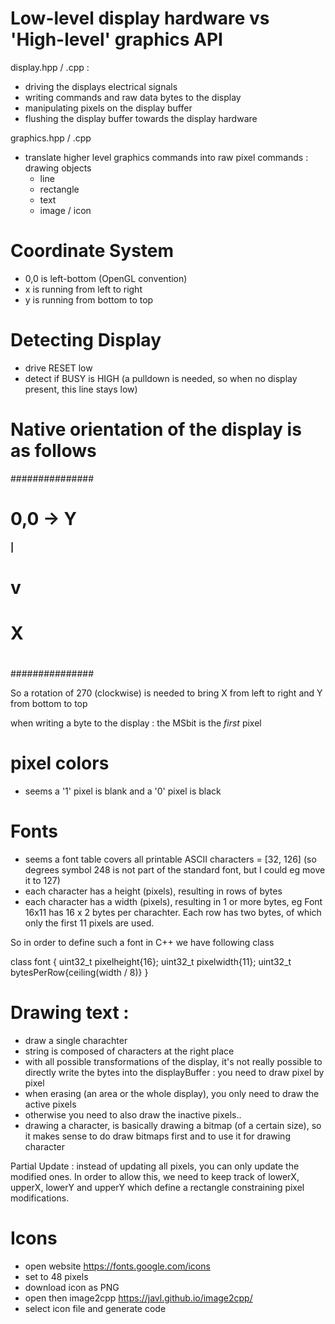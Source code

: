 # Low-level display hardware vs 'High-level' graphics API

display.hpp / .cpp : 
* driving the displays electrical signals
* writing commands and raw data bytes to the display
* manipulating pixels on the display buffer
* flushing the display buffer towards the display hardware

graphics.hpp / .cpp
* translate higher level graphics commands into raw pixel commands : drawing objects
    * line
    * rectangle
    * text
    * image / icon


# Coordinate System
* 0,0 is left-bottom (OpenGL convention)
* x is running from left to right
* y is running from bottom to top


# Detecting Display
* drive RESET low
* detect if BUSY is HIGH (a pulldown is needed, so when no display present, this line stays low)

# Native orientation of the display is as follows
   ###############
   # 0,0 -> Y    #
#### |           #
#    v           # 
#    X           #
####             #
   #             #
   ###############

So a rotation of 270 (clockwise) is needed to bring X from left to right and Y from bottom to top

when writing a byte to the display : the MSbit is the *first* pixel

# pixel colors
* seems a '1' pixel is blank and a '0' pixel is black

# Fonts
* seems a font table covers all printable ASCII characters = [32, 126] (so degrees symbol 248 is not part of the standard font, but I could eg move it to 127)
* each character has a height (pixels), resulting in rows of bytes
* each character has a width (pixels), resulting in 1 or more bytes, eg Font 16x11 has 16 x 2 bytes per charachter. Each row has two bytes, of which only the first 11 pixels are used.

So in order to define such a font in C++ we have following class

class font {
    uint32_t pixelheight{16};
    uint32_t pixelwidth{11};
    uint32_t bytesPerRow{ceiling(width / 8)}
}

# Drawing text :
* draw a single charachter
* string is composed of characters at the right place
* with all possible transformations of the display, it's not really possible to directly write the bytes into the displayBuffer : you need to draw pixel by pixel
* when erasing (an area or the whole display), you only need to draw the active pixels
* otherwise you need to also draw the inactive pixels..
* drawing a character, is basically drawing a bitmap (of a certain size), so it makes sense to do draw bitmaps first and to use it for drawing character

Partial Update : instead of updating all pixels, you can only update the modified ones. In order to allow this, we need to keep track of lowerX, upperX, lowerY and upperY which define a rectangle constraining pixel modifications.


# Icons
* open website https://fonts.google.com/icons
* set to 48 pixels
* download icon as PNG
* open then image2cpp https://javl.github.io/image2cpp/
* select icon file and generate code